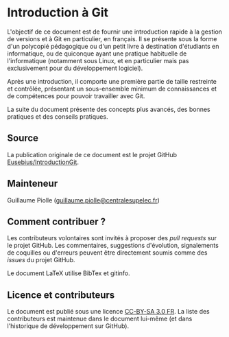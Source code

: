 # Introduction à Git

L'objectif de ce document est de fournir une introduction rapide à la gestion de versions et à Git en particulier, en français. Il se présente sous la forme d'un polycopié pédagogique ou d'un petit livre à destination d'étudiants en informatique, ou de quiconque ayant une pratique habituelle de l'informatique (notamment sous Linux, et en particulier mais pas exclusivement pour du développement logiciel).

Après une introduction, il comporte une première partie de taille restreinte et contrôlée, présentant un sous-ensemble minimum de connaissances et de compétences pour pouvoir travailler avec Git.

La suite du document présente des concepts plus avancés, des bonnes pratiques et des conseils pratiques.

## Source

La publication originale de ce document est le projet GitHub [Eusebius/IntroductionGit](https://github.com/Eusebius/IntroductionGit).

## Mainteneur

Guillaume Piolle (guillaume.piolle@centralesupelec.fr)

## Comment contribuer ?

Les contributeurs volontaires sont invités à proposer des *pull requests* sur le projet GitHub. Les commentaires, suggestions d'évolution, signalements de coquilles ou d'erreurs peuvent être directement soumis comme des *issues* du projet GitHub.

Le document LaTeX utilise BibTex et gitinfo.

## Licence et contributeurs

Le document est publié sous une licence
[CC-BY-SA 3.0 FR](https://creativecommons.org/licenses/by-sa/3.0/fr/). La
liste des contributeurs est maintenue dans le document lui-même (et
dans l'historique de développement sur GitHub).

